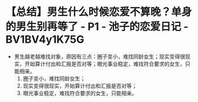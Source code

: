 # 【总结】男生什么时候恋爱不算晚？单身的男生别再等了 - P1 - 池子的恋爱日记 - BV1BV4y1K75G

-   男生越老越难找对象，原因有三点：圈子变小，难找同龄女生；现实变得很现实，开始算计付出和汇报是否对等；眼光事业稳定，难找符合要求的女生，只能相亲。
    1.  圈子变小，难找同龄女生；
    2.  现实变得很现实，开始算计付出和汇报是否对等；
    3.  眼光事业稳定，难找符合要求的女生，只能相亲。
